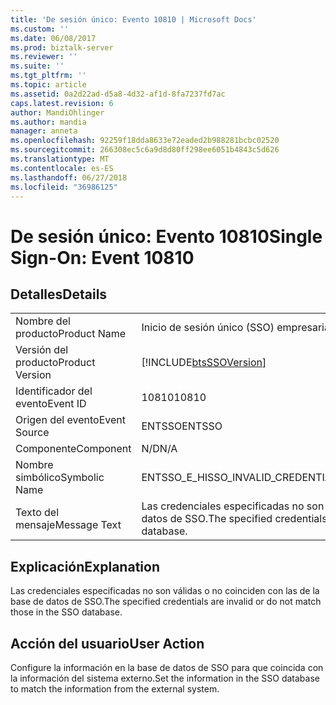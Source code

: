 ```yaml
---
title: 'De sesión único: Evento 10810 | Microsoft Docs'
ms.custom: ''
ms.date: 06/08/2017
ms.prod: biztalk-server
ms.reviewer: ''
ms.suite: ''
ms.tgt_pltfrm: ''
ms.topic: article
ms.assetid: 0a2d22ad-d5a8-4d32-af1d-8fa7237fd7ac
caps.latest.revision: 6
author: MandiOhlinger
ms.author: mandia
manager: anneta
ms.openlocfilehash: 92259f18dda8633e72eaded2b988281bcbc02520
ms.sourcegitcommit: 266308ec5c6a9d8d80ff298ee6051b4843c5d626
ms.translationtype: MT
ms.contentlocale: es-ES
ms.lasthandoff: 06/27/2018
ms.locfileid: "36986125"
---
```

# <a name="single-sign-on-event-10810"></a><span data-ttu-id="a628f-102">De sesión único: Evento 10810</span><span class="sxs-lookup"><span data-stu-id="a628f-102">Single Sign-On: Event 10810</span></span>
## <a name="details"></a><span data-ttu-id="a628f-103">Detalles</span><span class="sxs-lookup"><span data-stu-id="a628f-103">Details</span></span>  
  
|                 |                                                                                  |
|-----------------|----------------------------------------------------------------------------------|
|  <span data-ttu-id="a628f-104">Nombre del producto</span><span class="sxs-lookup"><span data-stu-id="a628f-104">Product Name</span></span>   |                            <span data-ttu-id="a628f-105">Inicio de sesión único (SSO) empresarial</span><span class="sxs-lookup"><span data-stu-id="a628f-105">Enterprise Single Sign-On</span></span>                             |
| <span data-ttu-id="a628f-106">Versión del producto</span><span class="sxs-lookup"><span data-stu-id="a628f-106">Product Version</span></span> |            [!INCLUDE[btsSSOVersion](../includes/btsssoversion-md.md)]            |
|    <span data-ttu-id="a628f-107">Identificador del evento</span><span class="sxs-lookup"><span data-stu-id="a628f-107">Event ID</span></span>     |                                      <span data-ttu-id="a628f-108">10810</span><span class="sxs-lookup"><span data-stu-id="a628f-108">10810</span></span>                                       |
|  <span data-ttu-id="a628f-109">Origen del evento</span><span class="sxs-lookup"><span data-stu-id="a628f-109">Event Source</span></span>   |                                      <span data-ttu-id="a628f-110">ENTSSO</span><span class="sxs-lookup"><span data-stu-id="a628f-110">ENTSSO</span></span>                                      |
|    <span data-ttu-id="a628f-111">Componente</span><span class="sxs-lookup"><span data-stu-id="a628f-111">Component</span></span>    |                                       <span data-ttu-id="a628f-112">N/D</span><span class="sxs-lookup"><span data-stu-id="a628f-112">N/A</span></span>                                        |
|  <span data-ttu-id="a628f-113">Nombre simbólico</span><span class="sxs-lookup"><span data-stu-id="a628f-113">Symbolic Name</span></span>  |                        <span data-ttu-id="a628f-114">ENTSSO_E_HISSO_INVALID_CREDENTIALS</span><span class="sxs-lookup"><span data-stu-id="a628f-114">ENTSSO_E_HISSO_INVALID_CREDENTIALS</span></span>                        |
|  <span data-ttu-id="a628f-115">Texto del mensaje</span><span class="sxs-lookup"><span data-stu-id="a628f-115">Message Text</span></span>   | <span data-ttu-id="a628f-116">Las credenciales especificadas no son válidas o no coinciden con las de la base de datos de SSO.</span><span class="sxs-lookup"><span data-stu-id="a628f-116">The specified credentials are invalid or do not match those in the SSO database.</span></span> |
  
## <a name="explanation"></a><span data-ttu-id="a628f-117">Explicación</span><span class="sxs-lookup"><span data-stu-id="a628f-117">Explanation</span></span>  
 <span data-ttu-id="a628f-118">Las credenciales especificadas no son válidas o no coinciden con las de la base de datos de SSO.</span><span class="sxs-lookup"><span data-stu-id="a628f-118">The specified credentials are invalid or do not match those in the SSO database.</span></span>  
  
## <a name="user-action"></a><span data-ttu-id="a628f-119">Acción del usuario</span><span class="sxs-lookup"><span data-stu-id="a628f-119">User Action</span></span>  
 <span data-ttu-id="a628f-120">Configure la información en la base de datos de SSO para que coincida con la información del sistema externo.</span><span class="sxs-lookup"><span data-stu-id="a628f-120">Set the information in the SSO database to match the information from the external system.</span></span>